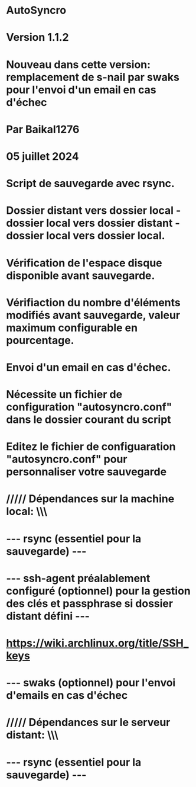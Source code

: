 # AutoSyncro
# Version 1.1.2
# Nouveau dans cette version: remplacement de s-nail par swaks pour l'envoi d'un email en cas d'échec
#
# Par Baikal1276
#
# 05 juillet 2024
#
# Script de sauvegarde avec rsync.
# Dossier distant vers dossier local - dossier local vers dossier distant - dossier local vers dossier local.
# Vérification de l'espace disque disponible avant sauvegarde.
# Vérifiaction du nombre d'éléments modifiés avant sauvegarde, valeur maximum configurable en pourcentage.
# Envoi d'un email en cas d'échec.
#
# Nécessite un fichier de configuration "autosyncro.conf" dans le dossier courant du script
# Editez le fichier de configuaration "autosyncro.conf" pour personnaliser votre sauvegarde
#
# ///// Dépendances sur la machine local: \\\\\
#
# --- rsync (essentiel pour la sauvegarde) ---
# --- ssh-agent préalablement configuré (optionnel) pour la gestion des clés et passphrase si dossier distant défini ---
# https://wiki.archlinux.org/title/SSH_keys
# --- swaks (optionnel) pour l'envoi d'emails en cas d'échec
#
# ///// Dépendances sur le serveur distant: \\\\\
#
# --- rsync (essentiel pour la sauvegarde) ---
